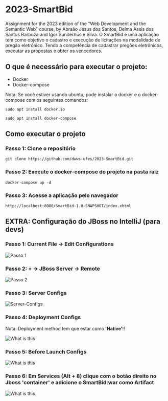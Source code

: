 # 2023-SmartBid
Assignment for the 2023 edition of the "Web Development and the Semantic Web" course, by Abraão Jesus dos Santos, Delma Assis dos Santos Barboza and Igor Sunderhus e Silva.
O SmartBid é uma aplicação tem como objetivo o cadastro e execução de licitações na modalidade de pregão eletrônico. Tendo a competência de cadastrar pregões eletrônicos, executar as propostas e obter os vencedores.

## O que é necessário para executar o projeto:

- Docker
- Docker-compose

Nota: Se você estiver usando ubuntu, pode instalar o docker e o docker-compose com os seguintes comandos:

```sudo apt install docker.io```

```sudo apt install docker-compose```

## Como executar o projeto

### Passo 1: Clone o repositório

```git clone https://github.com/dwws-ufes/2023-SmartBid.git```

### Passo 2: Execute o docker-compose do projeto na pasta raiz

```docker-compose up -d```

### Passo 3: Acesse a aplicação pelo navegador

```http://localhost:8080/SmartBid-1.0-SNAPSHOT/index.xhtml```

## EXTRA: Configuração do JBoss no IntelliJ (para devs)

### Passo 1: Current File -> Edit Configurations

![Passo 1](pics/passo1.png)

### Passo 2: + -> JBoss Server -> Remote

![Passo 2](pics/passo2.png)

### Passo 3: Server Configs

![Server-Configs](pics/server-config.png)

### Passo 4: Deployment Configs

Nota: Deployment method tem que estar como **'Native'**!!

![What is this](pics/deployment-config.png)

### Passo 5: Before Launch Configs

![What is this](pics/before-launch-config.png)

### Passo 6: Em Services (Alt + 8) clique com o botão direito no Jboss 'container' e adicione o SmartBid:war como Artifact

![What is this](pics/artifacts.png)

